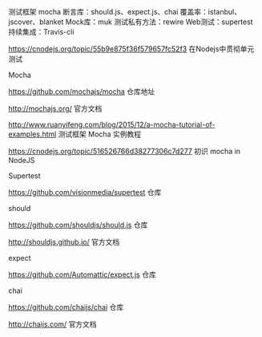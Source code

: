 
测试框架 mocha
断言库：should.js、expect.js、chai
覆盖率：istanbul、jscover、blanket
Mock库：muk
测试私有方法：rewire
Web测试：supertest
持续集成：Travis-cli

https://cnodejs.org/topic/55b9e875f36f579657fc52f3 在Nodejs中贯彻单元测试

Mocha

https://github.com/mochajs/mocha 仓库地址

http://mochajs.org/ 官方文档

http://www.ruanyifeng.com/blog/2015/12/a-mocha-tutorial-of-examples.html 测试框架 Mocha 实例教程

https://cnodejs.org/topic/516526766d38277306c7d277 初识 mocha in NodeJS


Supertest

https://github.com/visionmedia/supertest 仓库

should

https://github.com/shouldjs/should.js 仓库

http://shouldjs.github.io/ 官方文档

expect

https://github.com/Automattic/expect.js 仓库

chai

https://github.com/chaijs/chai 仓库

http://chaijs.com/ 官方文档

